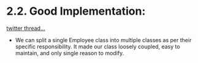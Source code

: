 # 2.2. Good Implementation:
[twitter thread...](https://twitter.com/vikasrajputin/status/1593460509210075136)
- We can split a single Employee class into multiple classes as per their specific responsibility.
  It made our class loosely coupled, easy to maintain, and only single reason to modify.

